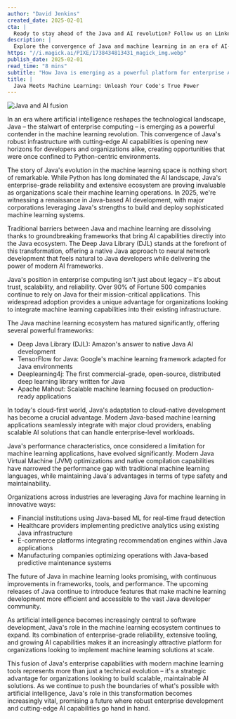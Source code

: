```yaml
---
author: "David Jenkins"
created_date: 2025-02-01
cta: |
  Ready to stay ahead of the Java and AI revolution? Follow us on LinkedIn for the latest insights, tutorials, and updates on how enterprise Java is transforming the machine learning landscape.
description: |
  Explore the convergence of Java and machine learning in an era of AI-driven technological transformation. Discover how Java's robust infrastructure, combined with cutting-edge AI capabilities, is creating new opportunities for developers and organizations in 2025.
https: "//i.magick.ai/PIXE/1738434813431_magick_img.webp"
publish_date: 2025-02-01
read_time: "8 mins"
subtitle: "How Java is emerging as a powerful platform for enterprise AI development"
title: |
  Java Meets Machine Learning: Unleash Your Code's True Power
---
```


![Java and AI fusion](https://i.magick.ai/PIXE/1738434813435_magick_img.webp)

In an era where artificial intelligence reshapes the technological landscape, Java – the stalwart of enterprise computing – is emerging as a powerful contender in the machine learning revolution. This convergence of Java's robust infrastructure with cutting-edge AI capabilities is opening new horizons for developers and organizations alike, creating opportunities that were once confined to Python-centric environments.

The story of Java's evolution in the machine learning space is nothing short of remarkable. While Python has long dominated the AI landscape, Java's enterprise-grade reliability and extensive ecosystem are proving invaluable as organizations scale their machine learning operations. In 2025, we're witnessing a renaissance in Java-based AI development, with major corporations leveraging Java's strengths to build and deploy sophisticated machine learning systems.

Traditional barriers between Java and machine learning are dissolving thanks to groundbreaking frameworks that bring AI capabilities directly into the Java ecosystem. The Deep Java Library (DJL) stands at the forefront of this transformation, offering a native Java approach to neural network development that feels natural to Java developers while delivering the power of modern AI frameworks.

Java's position in enterprise computing isn't just about legacy – it's about trust, scalability, and reliability. Over 90% of Fortune 500 companies continue to rely on Java for their mission-critical applications. This widespread adoption provides a unique advantage for organizations looking to integrate machine learning capabilities into their existing infrastructure.

The Java machine learning ecosystem has matured significantly, offering several powerful frameworks:

- Deep Java Library (DJL): Amazon's answer to native Java AI development
- TensorFlow for Java: Google's machine learning framework adapted for Java environments
- Deeplearning4j: The first commercial-grade, open-source, distributed deep learning library written for Java
- Apache Mahout: Scalable machine learning focused on production-ready applications

In today's cloud-first world, Java's adaptation to cloud-native development has become a crucial advantage. Modern Java-based machine learning applications seamlessly integrate with major cloud providers, enabling scalable AI solutions that can handle enterprise-level workloads.

Java's performance characteristics, once considered a limitation for machine learning applications, have evolved significantly. Modern Java Virtual Machine (JVM) optimizations and native compilation capabilities have narrowed the performance gap with traditional machine learning languages, while maintaining Java's advantages in terms of type safety and maintainability.

Organizations across industries are leveraging Java for machine learning in innovative ways:

- Financial institutions using Java-based ML for real-time fraud detection
- Healthcare providers implementing predictive analytics using existing Java infrastructure
- E-commerce platforms integrating recommendation engines within Java applications
- Manufacturing companies optimizing operations with Java-based predictive maintenance systems

The future of Java in machine learning looks promising, with continuous improvements in frameworks, tools, and performance. The upcoming releases of Java continue to introduce features that make machine learning development more efficient and accessible to the vast Java developer community.

As artificial intelligence becomes increasingly central to software development, Java's role in the machine learning ecosystem continues to expand. Its combination of enterprise-grade reliability, extensive tooling, and growing AI capabilities makes it an increasingly attractive platform for organizations looking to implement machine learning solutions at scale.

This fusion of Java's enterprise capabilities with modern machine learning tools represents more than just a technical evolution – it's a strategic advantage for organizations looking to build scalable, maintainable AI solutions. As we continue to push the boundaries of what's possible with artificial intelligence, Java's role in this transformation becomes increasingly vital, promising a future where robust enterprise development and cutting-edge AI capabilities go hand in hand.